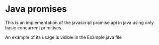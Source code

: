 # Java promises

This is an implementation of the javascript promise api in java using only basic concurrent primitives.

An example of its usage is visible in the Example.java file 
